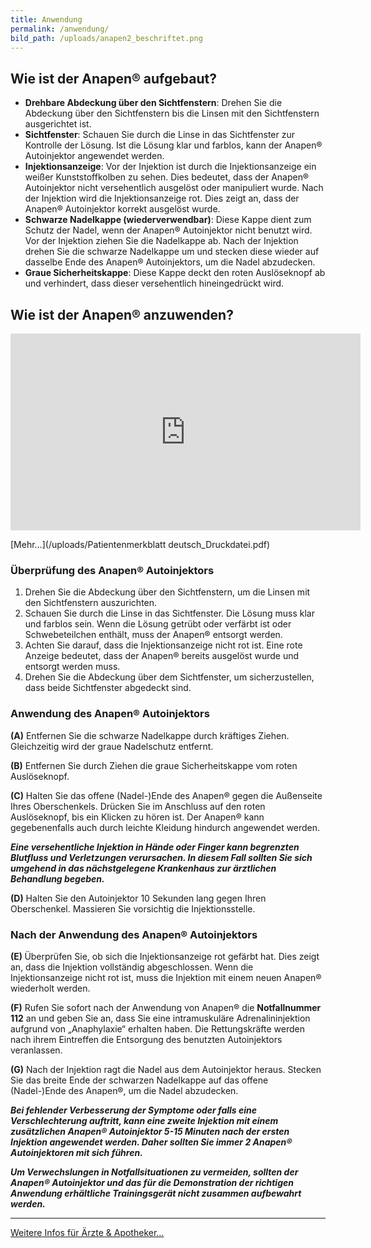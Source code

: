 ```yaml
---
title: Anwendung
permalink: /anwendung/
bild_path: /uploads/anapen2_beschriftet.png
---
```



## Wie ist der Anapen&reg; aufgebaut?

* **Drehbare Abdeckung &uuml;ber den Sichtfenstern**: Drehen Sie die Abdeckung &uuml;ber den Sichtfenstern bis die Linsen mit den Sichtfenstern ausgerichtet ist.
* **Sichtfenster**: Schauen Sie durch die Linse in das Sichtfenster zur Kontrolle der L&ouml;sung. Ist die L&ouml;sung klar und farblos, kann der Anapen&reg; Autoinjektor angewendet werden.
* **Injektionsanzeige**: Vor der Injektion ist durch die Injektionsanzeige ein wei&szlig;er Kunststoffkolben zu sehen. Dies bedeutet, dass der Anapen&reg; Autoinjektor nicht versehentlich ausgel&ouml;st oder manipuliert wurde. Nach der Injektion wird die Injektionsanzeige rot. Dies zeigt an, dass der Anapen&reg; Autoinjektor korrekt ausgel&ouml;st wurde.
* **Schwarze Nadelkappe (wiederverwendbar)**: Diese Kappe dient zum Schutz der Nadel, wenn der Anapen&reg; Autoinjektor nicht benutzt wird. Vor der Injektion ziehen Sie die Nadelkappe ab. Nach der Injektion drehen Sie die schwarze Nadelkappe um und stecken diese wieder auf dasselbe Ende des Anapen&reg; Autoinjektors, um die Nadel abzudecken.
* **Graue Sicherheitskappe**: Diese Kappe deckt den roten Ausl&ouml;seknopf ab und verhindert, dass dieser versehentlich hineingedr&uuml;ckt wird.

## Wie ist der Anapen&reg; anzuwenden?

<div class="embed-responsive embed-responsive-16by9"><iframe class="embed-responsive-item" src="https://www.youtube.com/embed/4Tr0otuiQuU?rel=0&amp;controls=0&amp;showinfo=0" allowfullscreen="" width="560" height="315" frameborder="0"></iframe></div>

[Mehr…](/uploads/Patientenmerkblatt deutsch_Druckdatei.pdf)

### &Uuml;berpr&uuml;fung des Anapen&reg; Autoinjektors

1. Drehen Sie die Abdeckung &uuml;ber den Sichtfenstern, um die Linsen mit den Sichtfenstern auszurichten.
2. Schauen Sie durch die Linse in das Sichtfenster. Die L&ouml;sung muss klar und farblos sein. Wenn die L&ouml;sung getr&uuml;bt oder verf&auml;rbt ist oder Schwebeteilchen enth&auml;lt, muss der Anapen&reg; entsorgt werden.
3. Achten Sie darauf, dass die Injektionsanzeige nicht rot ist. Eine rote Anzeige bedeutet, dass der Anapen&reg; bereits ausgel&ouml;st wurde und entsorgt werden muss.
4. Drehen Sie die Abdeckung &uuml;ber dem Sichtfenster, um sicherzustellen, dass beide Sichtfenster abgedeckt sind.

### Anwendung des Anapen&reg; Autoinjektors

**(A)** Entfernen Sie die schwarze Nadelkappe durch kr&auml;ftiges Ziehen. Gleichzeitig wird der graue Nadelschutz entfernt.

**(B)** Entfernen Sie durch Ziehen die graue Sicherheitskappe vom roten Ausl&ouml;seknopf.

**(C)** Halten Sie das offene (Nadel-)Ende des Anapen&reg; gegen die Au&szlig;enseite Ihres Oberschenkels. Dr&uuml;cken Sie im Anschluss auf den roten Ausl&ouml;seknopf, bis ein Klicken zu h&ouml;ren ist. Der Anapen&reg; kann gegebenenfalls auch durch leichte Kleidung hindurch angewendet werden.

***Eine versehentliche Injektion in H&auml;nde oder Finger kann begrenzten Blutfluss und Verletzungen verursachen. In diesem Fall sollten Sie sich umgehend in das n&auml;chstgelegene Krankenhaus zur &auml;rztlichen Behandlung begeben.***

**(D)** Halten Sie den Autoinjektor 10 Sekunden lang gegen Ihren Oberschenkel. Massieren Sie vorsichtig die Injektionsstelle.

### Nach der Anwendung des Anapen&reg; Autoinjektors

**(E)&nbsp;**&Uuml;berpr&uuml;fen Sie, ob sich die Injektionsanzeige rot gef&auml;rbt hat. Dies zeigt an, dass die Injektion vollst&auml;ndig abgeschlossen. Wenn die Injektionsanzeige nicht rot ist, muss die Injektion mit einem neuen Anapen&reg; wiederholt werden.

**(F)** Rufen Sie sofort nach der Anwendung von Anapen&reg; die **Notfallnummer 112** an und geben Sie an, dass Sie eine intramuskul&auml;re Adrenalininjektion aufgrund von „Anaphylaxie“ erhalten haben. Die Rettungskr&auml;fte werden nach ihrem Eintreffen die Entsorgung des benutzten Autoinjektors veranlassen.

**(G)** Nach der Injektion ragt die Nadel aus dem Autoinjektor heraus. Stecken Sie das breite Ende der schwarzen Nadelkappe auf das offene (Nadel-)Ende des Anapen&reg;, um die Nadel abzudecken.

***Bei fehlender Verbesserung der Symptome oder falls eine Verschlechterung auftritt, kann eine zweite Injektion mit einem zus&auml;tzlichen Anapen&reg; Autoinjektor 5-15 Minuten nach der ersten Injektion angewendet werden. Daher sollten Sie immer 2 Anapen&reg; Autoinjektoren mit sich f&uuml;hren.***

***Um Verwechslungen in Notfallsituationen zu vermeiden, sollten der Anapen&reg; Autoinjektor und das f&uuml;r die Demonstration der richtigen Anwendung erh&auml;ltliche Trainingsger&auml;t nicht zusammen aufbewahrt werden.***

---

[Weitere Infos f&uuml;r &Auml;rzte & Apotheker…](/intern)